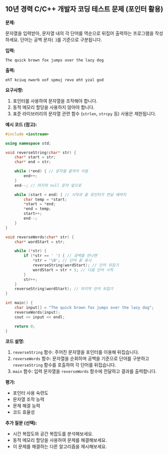 ## 10년 경력 C/C++ 개발자 코딩 테스트 문제 (포인터 활용)

**문제:**

문자열을 입력받아, 문자열 내의 각 단어를 역순으로 뒤집어 출력하는 프로그램을 작성하세요. 단어는 공백 문자(` `)를 기준으로 구분됩니다.

**입력:**

```
The quick brown fox jumps over the lazy dog
```

**출력:**

```
ehT kciuq nworb xof spmuj revo eht yzal god
```

**요구사항:**

1. 포인터를 사용하여 문자열을 조작해야 합니다.
2. 동적 메모리 할당을 사용하지 않아야 합니다.
3. 표준 라이브러리의 문자열 관련 함수 (`strlen`, `strcpy` 등) 사용은 제한됩니다.

**예시 코드 (참고):**

```c++
#include <iostream>

using namespace std;

void reverseString(char* str) {
    char* start = str;
    char* end = str;

    while (*end) { // 문자열 끝까지 이동
        end++;
    }
    end--; // 마지막 null 문자 앞으로

    while (start < end) { // 시작과 끝 포인터가 만날 때까지
        char temp = *start;
        *start = *end;
        *end = temp;
        start++;
        end--;
    }
}

void reverseWords(char* str) {
    char* wordStart = str;

    while (*str) {
        if (*str == ' ') { // 공백을 만나면
            *str = '\0'; // 단어 끝 표시
            reverseString(wordStart); // 단어 뒤집기
            wordStart = str + 1; // 다음 단어 시작
        }
        str++;
    }
    reverseString(wordStart); // 마지막 단어 뒤집기
}

int main() {
    char input[] = "The quick brown fox jumps over the lazy dog";
    reverseWords(input);
    cout << input << endl;

    return 0;
}
```

**코드 설명:**

1. `reverseString` 함수: 주어진 문자열을 포인터를 이용해 뒤집습니다.
2. `reverseWords` 함수: 문자열을 순회하며 공백을 기준으로 단어를 구분하고 `reverseString` 함수를 호출하여 각 단어를 뒤집습니다.
3. `main` 함수: 입력 문자열을 `reverseWords` 함수에 전달하고 결과를 출력합니다.

**평가:**

* 포인터 사용 숙련도
* 문자열 조작 능력
* 문제 해결 능력
* 코드 효율성

**추가 질문 (선택):**

* 시간 복잡도와 공간 복잡도를 분석해보세요.
* 동적 메모리 할당을 사용하여 문제를 해결해보세요.
* 이 문제를 해결하는 다른 알고리즘을 제시해보세요.
